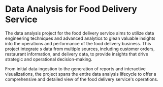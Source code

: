 # Data Analysis for Food Delivery Service      
     
The data analysis project for the food delivery service aims to utilize data engineering techniques and advanced analytics to glean valuable insights into the operations and performance of the food delivery business. This project integrate s data from multiple sources, including customer orders, restaurant information, and delivery data, to provide insights that drive strategic and operational decision-making. 

From initial data ingestion to the generation of reports and interactive visualizations, the project spans the entire data analysis lifecycle to offer a comprehensive and detailed view of the food delivery service's operations.  
 
 
 
